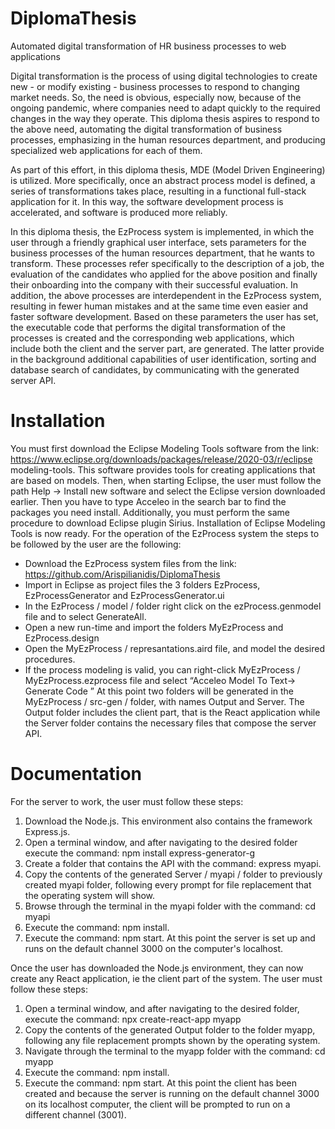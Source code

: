 # DiplomaThesis
Automated digital transformation of HR business processes to web applications

Digital transformation is the process of using digital technologies to create new - or modify 
existing - business processes to respond to changing market needs. So, the need is obvious, 
especially now, because of the ongoing pandemic, where companies need to adapt quickly to 
the required changes in the way they operate. This diploma thesis aspires to respond to the 
above need, automating the digital transformation of business processes, emphasizing in the 
human resources department, and producing specialized web applications for each of them.

As part of this effort, in this diploma thesis, MDE (Model Driven Engineering) is utilized. More 
specifically, once an abstract process model is defined, a series of transformations takes place, 
resulting in a functional full-stack application for it. In this way, the software development 
process is accelerated, and software is produced more reliably.

In this diploma thesis, the EzProcess system is implemented, in which the user through a 
friendly graphical user interface, sets parameters for the business processes of the human 
resources department, that he wants to transform. These processes refer specifically to the 
description of a job, the evaluation of the candidates who applied for the above position and 
finally their onboarding into the company with their successful evaluation. In addition, the 
above processes are interdependent in the EzProcess system, resulting in fewer human 
mistakes and at the same time even easier and faster software development. Based on these 
parameters the user has set, the executable code that performs the digital transformation of 
the processes is created and the corresponding web applications, which include both the 
client and the server part, are generated. The latter provide in the background additional 
capabilities of user identification, sorting and database search of candidates, by 
communicating with the generated server API.

# Installation

You must first download the Eclipse Modeling Tools software from the 
link: https://www.eclipse.org/downloads/packages/release/2020-03/r/eclipse modeling-tools.
This software provides tools for creating applications that are
based on models. Then, when starting Eclipse, the user must
follow the path Help -> Install new software and select the
Eclipse version downloaded earlier. Then you have to type
Acceleo in the search bar to find the packages you need
install. Additionally, you must perform the same procedure to download
Eclipse plugin Sirius. Installation of  Eclipse Modeling Tools is
now ready.
For the operation of the EzProcess system the steps to be followed by the
user are the following:
* Download the EzProcess system files from the link:
https://github.com/Arispilianidis/DiplomaThesis
* Import in Eclipse as project files the 3 folders
EzProcess, EzProcessGenerator and EzProcessGenerator.ui
* In the EzProcess / model / folder right click on the ezProcess.genmodel file and
to select GenerateAll.
* Open a new run-time and import the folders MyEzProcess and EzProcess.design
*  Open the MyEzProcess / represantations.aird file, and model the
desired procedures.
* If the process modeling is valid, you can right-click
MyEzProcess / MyEzProcess.ezprocess file and select “Acceleo Model To Text-> Generate Code ”
At this point two folders will be generated in the MyEzProcess / src-gen / folder, with names
Output and Server. The Output folder includes the client part, that is
the React application while the Server folder contains the necessary files that
compose the server API.

# Documentation

For the server to work, the user must follow these steps:
1) Download the Node.js. This environment also contains the framework
Express.js.
2) Open a terminal window, and after navigating to the
desired folder execute the command: npm install express-generator-g
3) Create a folder that contains the API with the command: express myapi.
4) Copy the contents of the generated Server / myapi / folder to
previously created myapi folder, following every prompt for
file replacement that the operating system will show.
5) Browse through the terminal in the myapi folder with the command: cd myapi
6) Execute the command: npm install.
7) Execute the command: npm start. At this point the server is set up
and runs on the default channel 3000 on the computer's localhost.

Once the user has downloaded the Node.js environment, they can now create any
React application, ie the client part of the system. The user must follow these steps:
1) Open a terminal window, and after navigating to the desired folder,
execute the command: npx create-react-app myapp
2) Copy the contents of the generated Output folder to the folder
myapp, following any file replacement prompts shown by the
operating system.
3) Navigate through the terminal to the myapp folder with the command: cd myapp
4) Execute the command: npm install.
5) Execute the command: npm start. At this point the client has been created and
because the server is running on the default channel 3000 on its localhost
computer, the client will be prompted to run on a different channel (3001).

